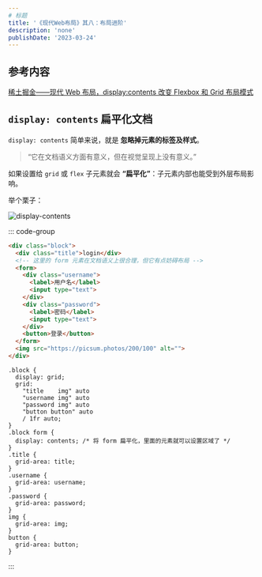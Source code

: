 ```yaml
---
# 标题
title: '《现代Web布局》其八：布局进阶'
description: 'none'
publishDate: '2023-03-24'
---
```


## 参考内容

[稀土掘金——现代 Web 布局，display:contents 改变 Flexbox 和 Grid 布局模式](https://juejin.cn/book/7161370789680250917/section/7161624465313366046?suid=1908407916041614&source=pc)

## `display: contents` 扁平化文档

`display: contents` 简单来说，就是 **忽略掉元素的标签及样式**。

> “它在文档语义方面有意义，但在视觉呈现上没有意义。”

如果设置给 `grid` 或 `flex` 子元素就会 **“扁平化”**：子元素内部也能受到外层布局影响。

举个栗子：

![display-contents](https://s2.loli.net/2023/03/24/wvRlsrWqp3jJ4Li.png)

::: code-group

```html
<div class="block">
  <div class="title">login</div>
  <!-- 这里的 form 元素在文档语义上很合理，但它有点妨碍布局 -->
  <form>
    <div class="username">
      <label>用户名</label>
      <input type="text">
    </div>
    <div class="password">
      <label>密码</label>
      <input type="text">
    </div>
    <button>登录</button>
  </form>
  <img src="https://picsum.photos/200/100" alt="">
</div>
```

```css{10-12}
.block {
  display: grid;
  grid:
    "title    img" auto
    "username img" auto
    "password img" auto
    "button button" auto
    / 1fr auto;
}
.block form {
  display: contents; /* 将 form 扁平化，里面的元素就可以设置区域了 */
}
.title {
  grid-area: title;
}
.username {
  grid-area: username;
}
.password {
  grid-area: password;
}
img {
  grid-area: img;
}
button {
  grid-area: button;
}
```

:::

